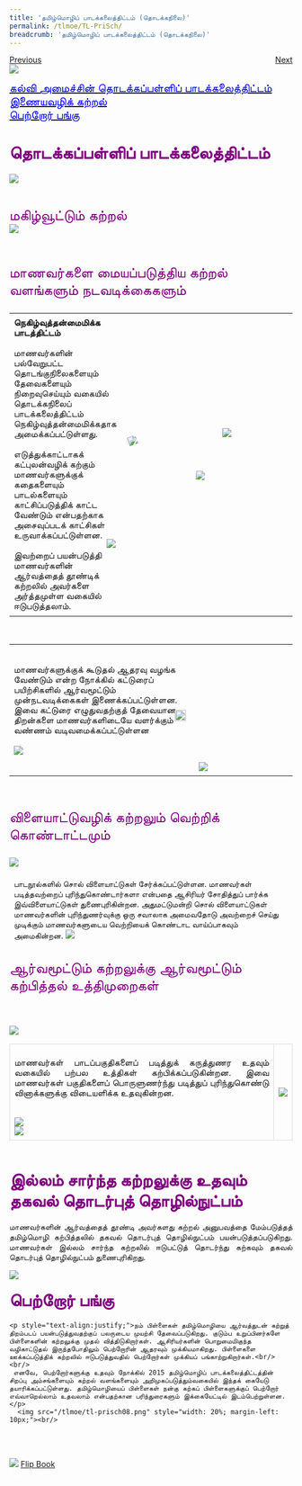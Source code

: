 ```yaml
---
title: 'தமிழ்மொழிப் பாடக்கலைத்திட்டம் (தொடக்கநிலை)'
permalink: /tlmoe/TL-PriSch/
breadcrumb: 'தமிழ்மொழிப் பாடக்கலைத்திட்டம் (தொடக்கநிலை)'
---
```

<html>
<body>
<style>
 table {
  font-family: arial, sans-serif;
  border-collapse: collapse;
  width: 100%;
}

td{
  border: 1px solid #dddddd;
  text-align: left;
  padding: 8px;
  width:60%;
}
  a.btn:hover, a.btn:active 
{background: lightgrey;
border-radius: 12px;}

.btn {
padding-top: 10px !important;
padding-right: 23px !important;
padding-bottom: 10px !important;
padding-left: 23px !important;
margin-left:25px;
}
 
 
</style>
<!-- Global site tag (gtag.js) - Google Ads: 726049306 -->
<script async src="https://www.googletagmanager.com/gtag/js?id=AW-726049306"></script>
<script>
  window.dataLayer = window.dataLayer || [];
  function gtag(){dataLayer.push(arguments);}
  gtag('js', new Date());

  gtag('config', 'AW-726049306');
</script>
<a href="/gallery/தமிழ்மொழிக்-காட்சிக்கூடம்-tamil-exhibitions-b/moe-curriculum/" class="btn" style="float:left;">Previous</a>
 <a href="/tlmoe/tl-sec/" class="btn" style="float:right;">Next</a>
 <br/>
<img src="/images/TL-Pri-Header.jpg">
<p>
<a href="#C1" style="font-size:20px"><span style="color:blue;">கல்வி அமைச்சின் தொடக்கப்பள்ளிப் பாடக்கலைத்திட்டம் 
</span></a><br/>
 <a href="#C2" style="font-size:20px"><span style="color:blue;">இணையவழிக் கற்றல்
</span></a><br/>
 <a href="#C3" style="font-size:20px"><span style="color:blue;">பெற்றோர் பங்கு 
</span></a><br/><br/>
<h4 id="C1"><span style="font-size:30px;color:purple;">தொடக்கப்பள்ளிப் பாடக்கலைத்திட்டம்
</span></h4>
 <img src="/tlmoe/image0.png">
 <br/>
<br/>
<p style="font-size:25px;color:purple">மகிழ்வூட்டும் கற்றல்  <br/>
 <img src="/tlmoe/image1.png"><br/><br/>
</p>

<p style="font-size:25px; color:purple;">மாணவர்களை மையப்படுத்திய கற்றல் வளங்களும் நடவடிக்கைகளும் <br/></p>
 
 <table style="border-collapse: collapse; width: 100%;border:0;">
<tr>
    <td rowspan="2" style="text-align:left;padding:8px; width:40.33%;border:0;"><strong> நெகிழ்வுத்தன்மைமிக்க  <br/> பாடத்திட்டம்</strong><br/><br/>
    மாணவர்களின் பல்வேறுபட்ட தொடங்குநிலைகளையும் தேவைகளையும் நிறைவுசெய்யும் வகையில் தொடக்கநிலைப் பாடக்கலைத்திட்டம் நெகிழ்வுத்தன்மைமிக்கதாக அமைக்கப்பட்டுள்ளது. 
<br/><br/>
எடுத்துக்காட்டாகக் கட்புலன்வழிக் கற்கும் மாணவர்களுக்குக் கதைகளையும் பாடல்களையும் காட்சிப்படுத்திக் காட்ட வேண்டும் என்பதற்காக அசைவுப்படக் காட்சிகள் உருவாக்கப்பட்டுள்ளன. <br/><br/>
இவற்றைப் பயன்படுத்தி மாணவர்களின் ஆர்வத்தைத் தூண்டிக் கற்றலில் அவர்களை அர்த்தமுள்ள வகையில் ஈடுபடுத்தலாம். 
</td>
    <td style="text-align: left;padding: 8px;width:33.33%;border:0;">
    <img src="/tlmoe/tl-prisch01.png" style="transform: rotate(-20deg);margin-top: 29px;"></td>
    <td style="text-align: left;padding: 8px;width:33.33%;border:0;">
    <img src="/tlmoe/tl-prisch04.png"></td>
     </tr>
     <tr>
      <td style="text-align: left;padding: 8px;width:33.33%;border:0;">
    <img src="/tlmoe/tl-prisch03.png" style="margin-left: -38px; margin-top: -80px;"></td>
     <td style="text-align: left;padding: 8px;width:33.33%;border:0;">
<img src="/tlmoe/tl-prisch02.png" style="transform: rotate(5deg);margin-top: -201px;margin-left: -47px;"></td>
 </tr>
  </table>
 <br/>
  <table style="border-collapse: collapse; width: 100%;border:0;">
<tr>
    <td style="text-align:left;padding:8px; width:33.33%;">மாணவர்களுக்குக் கூடுதல் ஆதரவு வழங்க வேண்டும் என்ற நோக்கில் கட்டுரைப் பயிற்சிகளில் ஆர்வமூட்டும் முன்நடவடிக்கைகள் இணைக்கப்பட்டுள்ளன. இவை கட்டுரை எழுதுவதற்குத் தேவையான திறன்களை மாணவர்களிடையே வளர்க்கும் வண்ணம் வடிவமைக்கப்பட்டுள்ளன<br/><br/>
      <img src="/tlmoe/tl-prisch06.png" style="width: 25%; margin-left: 286px;margin-top: -64px;">
      <img src="/tlmoe/image4.png">
    </td>
    <td style="text-align: left;padding: 8px;width:33.33%;">
   <img src="/tlmoe/tl-prisch09.jpeg" style=" margin-top: 201px;">
 </td>
     </tr>
     </table>
 <br/>
  <p style="font-size:25px;color:purple;">விளையாட்டுவழிக் கற்றலும் வெற்றிக் கொண்டாட்டமும்
</p>
 <img src="/images/MOE-Curriculum-TL-Primary-Image-3.jpg">
 <br/>
    <p style="text-align:left;padding:8px; border:0;">பாடநூல்களில் சொல் விளையாட்டுகள் சேர்க்கப்பட்டுள்ளன. மாணவர்கள் படித்தவற்றைப் புரிந்துகொண்டார்களா என்பதை ஆசிரியர் சோதித்துப் பார்க்க இவ்விளையாட்டுகள் துணைபுரிகின்றன. அதுமட்டுமன்றி சொல் விளையாட்டுகள் மாணவர்களின் புரிந்துணர்வுக்கு ஒரு சவாலாக அமைவதோடு அவற்றைச் செய்து முடிக்கும் மாணவர்களுடைய வெற்றியைக் கொண்டாட வாய்ப்பாகவும் அமைகின்றன. <nr/>
       <img src="/tlmoe/tl-prisch07.png">
<br/>
<p style="font-size:25px; color:purple;" >ஆர்வமூட்டும் கற்றலுக்கு ஆர்வமூட்டும் கற்பித்தல் உத்திமுறைகள் </p> <br/>

<img src="/tlmoe/image2.png"><br/>
<table style="border-collapse: collapse;
  width: 100%;">
  
  <tr>
    <td style=" border: 1px solid #dddddd;
  text-align: left;
  padding: 8px;"><p style="text-align:justify;">மாணவர்கள் பாடப்பகுதிகளைப் படித்துக் கருத்துணர உதவும் வகையில் பற்பல உத்திகள் கற்பிக்கப்படுகின்றன. இவை மாணவர்கள் பகுதிகளைப் பொருளுணர்ந்து படித்துப் புரிந்துகொண்டு வினாக்களுக்கு விடையளிக்க உதவுகின்றன.</p><br/><img src="/tlmoe/image3.png"><br/>
  <img src="/tlmoe/image3(3).png"></td>
    <td style=" border: 1px solid #dddddd;
  text-align: left;
  padding: 8px;">
  <img src="/tlmoe/image3(2).png"></td>
    </tr>
 </table>
<br/>
<h4 id="C2"><span style="font-size:30px; color:purple;">இல்லம் சார்ந்த கற்றலுக்கு உதவும் தகவல் தொடர்புத் தொழில்நுட்பம் 
</span></h4>
 <p style="text-align:justify;">மாணவர்களின் ஆர்வத்தைத் தூண்டி  அவர்களது கற்றல் அனுபவத்தை மேம்படுத்தத் தமிழ்மொழி கற்பித்தலில் தகவல் தொடர்புத் தொழில்நுட்பம் பயன்படுத்தப்படுகிறது. மாணவர்கள் இல்லம் சார்ந்த கற்றலில் ஈடுபட்டுத் தொடர்ந்து கற்கவும் தகவல் தொடர்புத் தொழில்நுட்பம் துணைபுரிகிறது.  

</p>
<img src="/tlmoe/image5.png">
<h4 id="C3"><span style="font-size:30px; color:purple;">பெற்றோர் பங்கு </span></h4>

    <p style="text-align:justify;">நம் பிள்ளைகள் தமிழ்மொழியை ஆர்வத்துடன் கற்றுத் திறம்படப் பயன்படுத்துவதற்குப் பலருடைய முயற்சி தேவைப்படுகிறது. குடும்ப உறுப்பினர்களே பிள்ளைகளின் கற்றலுக்கு முதல் வித்திடுகிறார்கள். ஆசிரியர்களின் பொறுமைமிகுந்த வழிகாட்டுதல் இருந்தபோதிலும் பெற்றோரின் ஆதரவும் முக்கியமாகிறது. பிள்ளைகளை ஊக்கப்படுத்திக் கற்றலில் ஈடுபடுத்துவதில் பெற்றோர்கள் முக்கியப் பங்காற்றுகிறார்கள்.<br/><br/>
     எனவே, பெற்றோர்களுக்கு உதவும் நோக்கில் 2015 தமிழ்மொழிப் பாடக்கலைத்திட்டத்தின் சிறப்பு அம்சங்களையும் கற்றல் வளங்களையும் அறிமுகப்படுத்தும்வகையில் இந்தக் கையேடு தயாரிக்கப்பட்டுள்ளது. தமிழ்மொழியைப் பிள்ளைகள் நன்கு கற்கப் பிள்ளைகளுக்குப் பெற்றோர் எவ்வாறெல்லாம் உதவலாம் என்பதற்கான பரிந்துரைகளும் இக்கையேட்டில் இடம்பெற்றுள்ளன.</p>
      <img src="/tlmoe/tl-prisch08.png" style="width: 20%; margin-left: 10px;"><br/>
  <img src="/tlmoe/image6.png" style="margin-top: 47px;">
    <a href="https://online.anyflip.com/cqrzz/lsou/index.html" target="_blank">Flip Book</a>
<div class="btntop"><a href="#top" style="text-decoration:none;"><span style="color:white"><b>Top</b></span></a></div>
